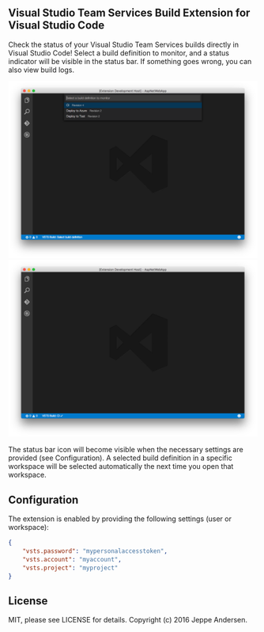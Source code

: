 ## Visual Studio Team Services Build Extension for Visual Studio Code
Check the status of your Visual Studio Team Services builds directly in Visual Studio Code!
Select a build definition to monitor, and a status indicator will be visible in the status bar. If something goes wrong, you can also view build logs.

![Screenshot-1](assets/vscode-selection.png)
![Screenshot-2](assets/vscode-status.png)

The status bar icon will become visible when the necessary settings are provided (see Configuration).
A selected build definition in a specific workspace will be selected automatically the next time you open that workspace.

## Configuration
The extension is enabled by providing the following settings (user or workspace):

```json
{
    "vsts.password": "mypersonalaccesstoken",
    "vsts.account": "myaccount",
    "vsts.project": "myproject"
}
```

## License
MIT, please see LICENSE for details. Copyright (c) 2016 Jeppe Andersen.